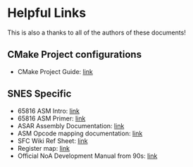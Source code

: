 # Helpful Links
This is also a thanks to all of the authors of these documents!

## CMake Project configurations
* CMake Project Guide: [link](https://cmake.org/cmake/help/latest/guide/tutorial/A%20Basic%20Starting%20Point.html)

## SNES Specific
* 65816 ASM Intro: [link](https://ersanio.gitbook.io/assembly-for-the-snes)
* 65816 ASM Primer: [link](https://wiki.superfamicom.org/learning-65816-assembly)
* ASAR Assembly Documentation: [link](https://rpghacker.github.io/asar/asar_2_beta/arch-65816.html)
* ASM Opcode mapping documentation: [link](https://undisbeliever.net/snesdev/65816-opcodes.html)
* SFC Wiki Ref Sheet: [link](https://wiki.superfamicom.org/65816-reference)
* Register map: [link](https://ersanio.gitbook.io/assembly-for-the-snes/the-fundamentals/registers)
* Official NoA Development Manual from 90s: [link](https://archive.org/details/SNESDevManual/)
